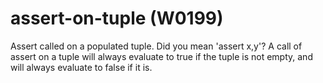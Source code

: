 # assert-on-tuple (W0199)

Assert called on a populated tuple. Did you mean 'assert x,y'? A call of
assert on a tuple will always evaluate to true if the tuple is not
empty, and will always evaluate to false if it is.
